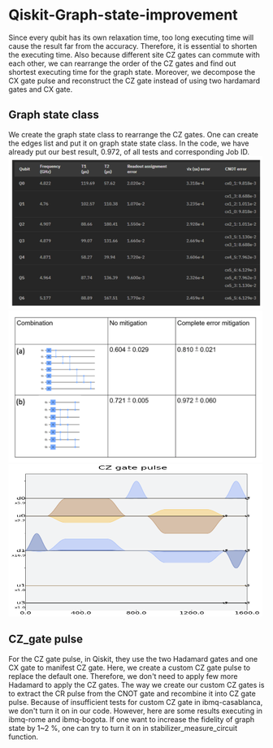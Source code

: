 # Qiskit-Graph-state-improvement

Since every qubit has its own relaxation time, too long executing time will cause the result far from the accuracy. Therefore, it is essential to shorten the executing time. Also because different site CZ gates can commute with each other, we can rearrange the order of the CZ gates and find out shortest executing time for the graph state. Moreover, we decompose the CX gate pulse and reconstruct the CZ gate instead of using two hardamard gates and CX gate.





## Graph state class

We create the graph state class to rearrange the CZ gates. One can create the edges list and put it on graph state state class. In the code, we have already put our best result, 0.972, of all tests and corresponding Job ID. 
<img src="/images/backend.png" width="500" height="300"> 
<img src="/images/combinations.png" width="500" height="300">
<img src="/images/cz_pulse.png" width="500" height="300"> 

## CZ_gate pulse

For the CZ gate pulse, in Qiskit, they use the two Hadamard gates and one CX gate to manifest CZ gate. Here, we create a custom CZ gate pulse to replace the default one. Therefore, we don't need to apply few more Hadamard to apply the CZ gates. The way we create our custom CZ gates is to extract the CR pulse from the CNOT gate and recombine it into CZ gate pulse. Because of insufficient tests for custom CZ gate in ibmq-casablanca, we don't turn it on in our code. However, here are some results executing in ibmq-rome and ibmq-bogota. If one want to increase the fidelity of graph state by 1~2 %, one can try to turn it on in stabilizer_measure_circuit function.



